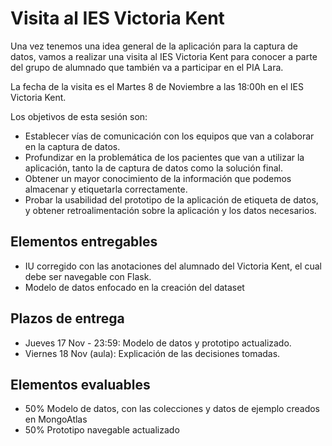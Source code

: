 # Visita al IES Victoria Kent

Una vez tenemos una idea general de la aplicación para la captura de datos, vamos a realizar una visita al IES Victoria Kent para conocer a parte del grupo de alumnado que también va a participar en el PIA Lara.

La fecha de la visita es el Martes 8 de Noviembre a las 18:00h en el IES Victoria Kent.

Los objetivos de esta sesión son:

* Establecer vías de comunicación con los equipos que van a colaborar en la captura de datos.
* Profundizar en la problemática de los pacientes que van a utilizar la aplicación, tanto la de captura de datos como la solución final.
* Obtener un mayor conocimiento de la información que podemos almacenar y etiquetarla correctamente.
* Probar la usabilidad del prototipo de la aplicación de etiqueta de datos, y obtener retroalimentación sobre la aplicación y los datos necesarios.

## Elementos entregables

* IU corregido con las anotaciones del alumnado del Victoria Kent, el cual debe ser navegable con Flask.
* Modelo de datos enfocado en la creación del dataset

## Plazos de entrega

* Jueves 17 Nov - 23:59: Modelo de datos y prototipo actualizado.
* Viernes 18 Nov (aula): Explicación de las decisiones tomadas.

## Elementos evaluables

* 50% Modelo de datos, con las colecciones y datos de ejemplo creados en MongoAtlas
* 50% Prototipo navegable actualizado
